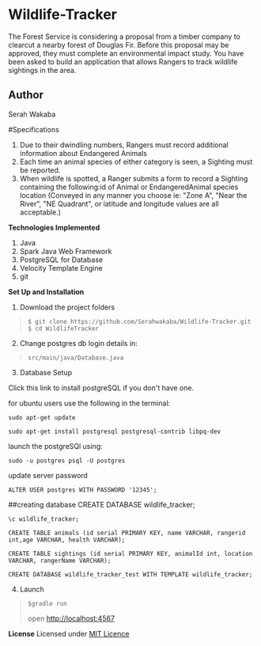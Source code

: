 # Wildlife-Tracker
The Forest Service is considering a proposal from a timber company to clearcut a nearby forest of Douglas Fir. Before this proposal may be approved, they must complete an environmental impact study. You have been asked to build an application that allows Rangers to track wildlife sightings in the area.
## Author
Serah Wakaba

#Specifications
1. Due to their dwindling numbers, Rangers must record additional information about Endangered Animals
2. Each time an animal species of either category is seen, a Sighting must be reported.
3. When wildlife is spotted, a Ranger submits a form to record a Sighting containing the following:id of Animal or EndangeredAnimal species
location (Conveyed in any manner you choose ie: "Zone A", "Near the River", "NE Quadrant", or latitude and longitude values are all acceptable.)


**Technologies Implemented**
1. Java 
2. Spark Java Web Framework
3. PostgreSQL for Database
4. Velocity Template Engine 
5. git

**Set Up and Installation**
1. Download the project folders
> ```
>$ git clone https://github.com/Serahwakaba/Wildlife-Tracker.git
>$ cd WildlifeTracker
>```
2. Change postgres db login details in:
> ```
> src/main/java/Database.java 
>```

3. Database Setup

Click this link to install postgreSQL if you don't have one.

for ubuntu users use the following in the terminal:

    sudo apt-get update

    sudo apt-get install postgresql postgresql-contrib libpq-dev

launch the postgreSQl using:

    sudo -u postgres psql -U postgres

update server password

    ALTER USER postgres WITH PASSWORD '12345';

##creating database
CREATE DATABASE wildlife_tracker;

    \c wildlife_tracker;

    CREATE TABLE animals (id serial PRIMARY KEY, name VARCHAR, rangerid int,age VARCHAR, health VARCHAR);

    CREATE TABLE sightings (id serial PRIMARY KEY, animalId int, location VARCHAR, rangerName VARCHAR);

    CREATE DATABASE wildlife_tracker_test WITH TEMPLATE wildlife_tracker;

4. Launch
> ```
> $gradle run
>```
> open [http://localhost:4567](http://localhost:4567)

**License**
Licensed under [MIT Licence](License.txt) 
